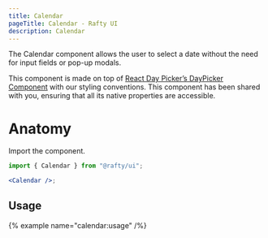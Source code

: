 ```yaml
---
title: Calendar
pageTitle: Calendar - Rafty UI
description: Calendar
---
```


The Calendar component allows the user to select a date without the need for input fields or pop-up modals.

This component is made on top of [React Day Picker’s DayPicker Component](https://react-day-picker.js.org/start) with our styling conventions. This component has been shared with you, ensuring that all its native properties are accessible.

# Anatomy

Import the component.

```jsx
import { Calendar } from "@rafty/ui";

<Calendar />;
```

## Usage

{% example name="calendar:usage" /%}
